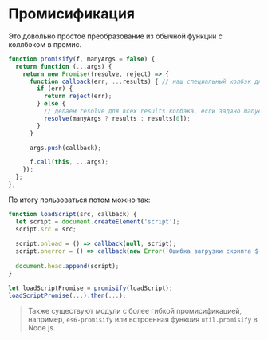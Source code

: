# Промисификация

Это довольно простое преобразование из обычной функции с коллбэком в промис.

```js
function promisify(f, manyArgs = false) {
  return function (...args) {
    return new Promise((resolve, reject) => {
      function callback(err, ...results) { // наш специальный колбэк для f
        if (err) {
          return reject(err);
        } else {
          // делаем resolve для всех results колбэка, если задано manyArgs
          resolve(manyArgs ? results : results[0]);
        }
      }

      args.push(callback);

      f.call(this, ...args);
    });
  };
};
```

По итогу пользоваться потом можно так:

```js
function loadScript(src, callback) {
  let script = document.createElement('script');
  script.src = src;
  
  script.onload = () => callback(null, script);
  script.onerror = () => callback(new Error(`Ошибка загрузки скрипта ${src}`));
  
  document.head.append(script);
}

let loadScriptPromise = promisify(loadScript);
loadScriptPromise(...).then(...);
```

> Также существуют модули с более гибкой промисификацией, например, `es6-promisify` или встроенная функция 
> `util.promisify` в Node.js.

